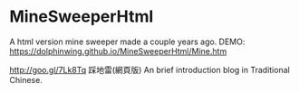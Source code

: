 MineSweeperHtml
===============

A html version mine sweeper made a couple years ago.
DEMO: https://dolphinwing.github.io/MineSweeperHtml/Mine.htm

http://goo.gl/7Lk8Tq 踩地雷(網頁版) 
An brief introduction blog in Traditional Chinese.
